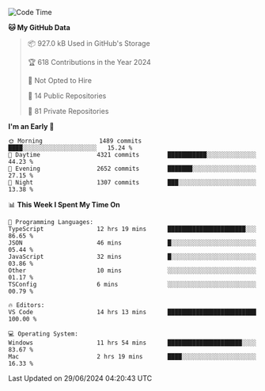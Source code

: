<!--START_SECTION:waka-->
![Code Time](http://img.shields.io/badge/Code%20Time-5%2C814%20hrs%2055%20mins-blue)

**🐱 My GitHub Data** 

> 📦 927.0 kB Used in GitHub's Storage 
 > 
> 🏆 618 Contributions in the Year 2024
 > 
> 🚫 Not Opted to Hire
 > 
> 📜 14 Public Repositories 
 > 
> 🔑 81 Private Repositories 
 > 
**I'm an Early 🐤** 

```text
🌞 Morning                1489 commits        ████░░░░░░░░░░░░░░░░░░░░░   15.24 % 
🌆 Daytime                4321 commits        ███████████░░░░░░░░░░░░░░   44.23 % 
🌃 Evening                2652 commits        ███████░░░░░░░░░░░░░░░░░░   27.15 % 
🌙 Night                  1307 commits        ███░░░░░░░░░░░░░░░░░░░░░░   13.38 % 
```


📊 **This Week I Spent My Time On** 

```text
💬 Programming Languages: 
TypeScript               12 hrs 19 mins      ██████████████████████░░░   86.65 % 
JSON                     46 mins             █░░░░░░░░░░░░░░░░░░░░░░░░   05.44 % 
JavaScript               32 mins             █░░░░░░░░░░░░░░░░░░░░░░░░   03.86 % 
Other                    10 mins             ░░░░░░░░░░░░░░░░░░░░░░░░░   01.17 % 
TSConfig                 6 mins              ░░░░░░░░░░░░░░░░░░░░░░░░░   00.79 % 

🔥 Editors: 
VS Code                  14 hrs 13 mins      █████████████████████████   100.00 % 

💻 Operating System: 
Windows                  11 hrs 54 mins      █████████████████████░░░░   83.67 % 
Mac                      2 hrs 19 mins       ████░░░░░░░░░░░░░░░░░░░░░   16.33 % 
```


 Last Updated on 29/06/2024 04:20:43 UTC
<!--END_SECTION:waka-->


